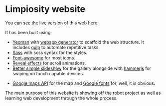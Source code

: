 # Limpiosity website
You can see the live version of this web [here](http://limpiosity.qubic.es).

It has been built using:
+ [Yeoman](http://yeoman.io) with [webapp generator](https://github.com/yeoman/generator-webapp) to scaffold the web structure. It includes [gulp](http://gulpjs.com) to automate repetitive tasks.
+ [Sass](http://sass-lang.com) with scss syntax for the styles.
+ [Font-awesome](https://fortawesome.github.io/Font-Awesome/) for most icons.
+ [Reveal effects](https://scrollrevealjs.org) for scroll animations.
+ [Better simple slideshow](http://leemark.github.io/better-simple-slideshow/) for the gallery alongside with [hammerjs](http://hammerjs.github.io) for swiping on touch capable devices.
* [Google maps API](https://developers.google.com/maps/?hl=es) for the map and [Google fonts](https://www.google.com/fonts) for, well, it is obvious.

The main purpose of this website is showing off the robot project as well as learning web development through the whole process.
